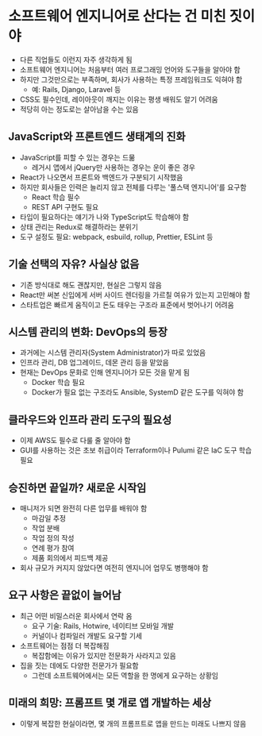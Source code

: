 # 소프트웨어 엔지니어로 산다는 건 미친 짓이야


* 다른 직업들도 이런지 자주 생각하게 됨
* 소프트웨어 엔지니어는 처음부터 여러 프로그래밍 언어와 도구들을 알아야 함
* 하지만 그것만으로는 부족하며, 회사가 사용하는 특정 프레임워크도 익혀야 함
  + 예: Rails, Django, Laravel 등
* CSS도 필수인데, 레이아웃이 깨지는 이유는 평생 배워도 알기 어려움
* 적당히 아는 정도로는 살아남을 수는 있음

JavaScript와 프론트엔드 생태계의 진화
-------------------------

* JavaScript를 피할 수 있는 경우는 드묾
  + 레거시 앱에서 jQuery만 사용하는 경우는 운이 좋은 경우
* React가 나오면서 프론트와 백엔드가 구분되기 시작했음
* 하지만 회사들은 인력은 늘리지 않고 전체를 다루는 '풀스택 엔지니어'를 요구함
  + React 학습 필수
  + REST API 구현도 필요
* 타입이 필요하다는 얘기가 나와 TypeScript도 학습해야 함
* 상태 관리는 Redux로 해결하라는 분위기
* 도구 설정도 필요: webpack, esbuild, rollup, Prettier, ESLint 등

기술 선택의 자유? 사실상 없음
-----------------

* 기존 방식대로 해도 괜찮지만, 현실은 그렇지 않음
* React만 써본 신입에게 서버 사이드 렌더링을 가르칠 여유가 있는지 고민해야 함
* 스타트업은 빠르게 움직이고 돈도 태우는 구조라 표준에서 벗어나기 어려움

시스템 관리의 변화: DevOps의 등장
----------------------

* 과거에는 시스템 관리자(System Administrator)가 따로 있었음
* 인프라 관리, DB 업그레이드, 데몬 관리 등을 맡았음
* 현재는 DevOps 문화로 인해 엔지니어가 모든 것을 맡게 됨
  + Docker 학습 필요
  + Docker가 필요 없는 구조라도 Ansible, SystemD 같은 도구를 익혀야 함

클라우드와 인프라 관리 도구의 필요성
--------------------

* 이제 AWS도 필수로 다룰 줄 알아야 함
* GUI를 사용하는 것은 초보 취급이라 Terraform이나 Pulumi 같은 IaC 도구 학습 필요

승진하면 끝일까? 새로운 시작임
-----------------

* 매니저가 되면 완전히 다른 업무를 배워야 함
  + 마감일 추정
  + 작업 분배
  + 작업 정의 작성
  + 연례 평가 참여
  + 제품 회의에서 피드백 제공
* 회사 규모가 커지지 않았다면 여전히 엔지니어 업무도 병행해야 함

요구 사항은 끝없이 늘어남
--------------

* 최근 어떤 비밀스러운 회사에서 연락 옴
  + 요구 기술: Rails, Hotwire, 네이티브 모바일 개발
  + 커널이나 컴파일러 개발도 요구할 기세
* 소프트웨어는 점점 더 복잡해짐
  + 복잡함에는 이유가 있지만 전문화가 사라지고 있음
* 집을 짓는 데에도 다양한 전문가가 필요함
  + 그런데 소프트웨어에서는 모든 역할을 한 명에게 요구하는 상황임

미래의 희망: 프롬프트 몇 개로 앱 개발하는 세상
---------------------------

* 이렇게 복잡한 현실이라면, 몇 개의 프롬프트로 앱을 만드는 미래도 나쁘지 않음
